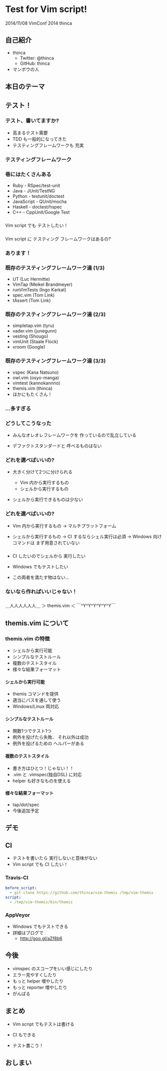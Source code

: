 <!--!
{
  'font': 'Migu_1M:h37:cSHIFTJIS',
  'colorscheme': 'white',
}
-->

# Test for Vim script!

2014/11/08 VimConf 2014
         thinca

## 自己紹介

- thinca
  - Twitter: @thinca
  - GitHub: thinca
- マンボウの人

## 本日のテーマ

## テスト！
<!--!
{
  'font': 'Migu_1M:h110:cSHIFTJIS',
}
-->

### テスト、書いてますか?

- 高まるテスト需要
- TDD も一般的になってきた
- テスティングフレームワークも
  充実

### テスティングフレームワーク

### 巷にはたくさんある

- Ruby - RSpec/test-unit
- Java - JUnit/TestNG
- Python - testunit/doctest
- JavaScript - QUnit/mocha
- Haskell - doctest/hspec
- C++ - CppUnit/Google Test

###
Vim script でも
テストしたい！

###
Vim script に
テスティング
フレームワークはあるの?

### あります！

### 既存のテスティングフレームワーク達 (1/3)

- UT  (Luc Hermitte)
- VimTap  (Meikel Brandmeyer)
- runVimTests  (Ingo Karkat)
- spec.vim  (Tom Link)
- tAssert  (Tom Link)

### 既存のテスティングフレームワーク達 (2/3)

- simpletap.vim  (tyru)
- vader.vim  (junegunn)
- vesting  (Shougo)
- vimUnit  (Staale Flock)
- vroom  (Google)

### 既存のテスティングフレームワーク達 (3/3)

- vspec  (Kana Natsuno)
- owl.vim  (osyo-manga)
- vimtest  (kannokannno)
- themis.vim  (thinca)
- ほかにもたくさん！

### …多すぎる

### どうしてこうなった

- みんなオレオレフレームワークを
  作っているので乱立している

- デファクトスタンダードと
  呼べるものはない

### どれを選べばいいの?

- 大きく分けて2つに分けられる
  - Vim 内から実行するもの
  - シェルから実行するもの

- シェルから実行できるものは少ない

### どれを選べばいいの?

- Vim 内から実行するもの
  → マルチプラットフォーム

- シェルから実行するもの
  → CI するならシェル実行は必須
  → Windows 向けコマンドは
     まず用意されていない

###

- CI したいのでシェルから
  実行したい
- Windows でもテストしたい

- この両者を満たす物はない…

### ないなら作ればいいじゃない！

###
<!--!
{
  'font': 'Migu_1M:h60:cSHIFTJIS',
}
-->

＿人人人人人人＿
＞ themis.vim ＜
￣^Y^Y^Y^Y^Y^Y￣

## themis.vim について

### themis.vim の特徴

- シェルから実行可能
- シンプルなテストルール
- 複数のテストスタイル
- 様々な結果フォーマット

#### シェルから実行可能

- themis コマンドを提供
- 適当にパスを通して使う
- Windows/Linux 両対応

#### シンプルなテストルール

- 関数1つでテスト1つ
- 例外を投げたら失敗、
  それ以外は成功
- 例外を投げるための
  ヘルパーがある

#### 複数のテストスタイル

- 書き方はひとつ！じゃない！！
- .vim と
  .vimspec(独自DSL) に対応
- helper も好きなものを使える

#### 様々な結果フォーマット

- tap/dot/spec
- 今後追加予定

## デモ

## CI

- テストを書いたら
  実行しないと意味がない
- Vim script でも CI したい！

### Travis-CI

```yaml
before_script:
  - git clone https://github.com/thinca/vim-themis /tmp/vim-themis
script:
  - /tmp/vim-themis/bin/themis
```

### AppVeyor

- Windows でもテストできる
- 詳細はブログで
  - http://goo.gl/aZf8b6

## 今後

- vimspec のスコープをいい感じにしたり
- エラー見やすくしたり
- もっと helper 増やしたり
- もっと reporter 増やしたり
- がんばる

## まとめ

- Vim script でもテストは書ける

- CI もできる

- テスト書こう！

## おしまい
